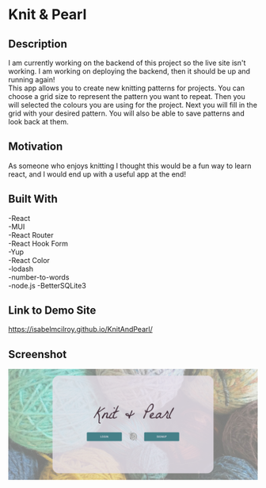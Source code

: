 # Knit & Pearl

## Description

I am currently working on the backend of this project so the live site isn't working. I am working on deploying the backend, then it should be up and running again! \
This app allows you to create new knitting patterns for projects. You can choose a grid size to represent the pattern you want to repeat. Then you will selected the colours you are using for the project. Next you will fill in the grid with your desired pattern. You will also be able to save patterns and look back at them.

## Motivation

As someone who enjoys knitting I thought this would be a fun way to learn react, and I would end up with a useful app at the end!

## Built With

-React\
-MUI\
-React Router\
-React Hook Form\
-Yup\
-React Color\
-lodash\
-number-to-words\
-node.js
-BetterSQLite3

## Link to Demo Site

https://isabelmcilroy.github.io/KnitAndPearl/

## Screenshot

![Screenshot](Screenshot.png)
